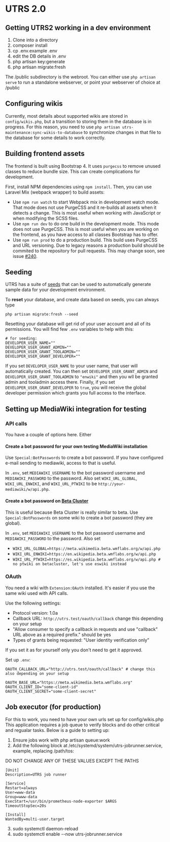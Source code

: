 # UTRS 2.0

## Getting UTRS2 working in a dev environment

1. Clone into a directory
2. composer install
3. cp .env.example .env
4. edit the DB details in .env
5. php artisan key:generate
6. php artisan migrate:fresh

The /public subdirectory is the webroot. You can either use `php artisan serve` to run a standalone webserver, or point your webserver of choice at /public

## Configuring wikis
Currently, most details about supported wikis are stored in `config/wikis.php`, but a transition to storing them in the database is in progress.
For this reason, you need to use `php artisan utrs-maintenance:sync-wikis-to-database` to synchronize changes in that file to the database for some details
to work correctly.

## Building frontend assets

The frontend is built using Bootstrap 4. It uses `purgecss` to remove unused classes to reduce bundle size. This can create complications for development.

First, install NPM dependencies using `npm install`. Then, you can use Laravel Mix (webpack wrapper) to build assets:

* Use `npm run watch` to start Webpack mix in development watch mode. That mode does not use PurgeCSS and it re-builds
  all assets when it detects a change. This is most useful when working with JavaScript or when modifying the SCSS files.
* Use `npm run dev` to do one build in the development mode. This mode does not use PurgeCSS. This is most useful when
  you are working on the frontend, as you have access to all classes Bootstrap has to offer.
* Use `npm run prod` to do a production build. This build uses PurgeCSS and URL versioning. Due to legacy reasons a
  production build should be commited to the repository for pull requests. This may change soon, see issue
  [#240](https://github.com/UTRS2/utrs/issues/240).

## Seeding

UTRS has a suite of [seeds](https://laravel.com/docs/8.x/seeding) that can be used to automatically generate sample data for your development environment.

To **reset** your database, and create data based on seeds, you can always type

```shell
php artisan migrate:fresh --seed
```

Resetting your database will get rid of your user account and all of its permissions. You will find few `.env` variables to help with this:
```dotenv
# for seeding:
DEVELOPER_USER_NAME=""
DEVELOPER_USER_GRANT_ADMIN=""
DEVELOPER_USER_GRANT_TOOLADMIN=""
DEVELOPER_USER_GRANT_DEVELOPER=""
```

If you set `DEVELOPER_USER_NAME` to your user name, that user will automatically created. You can then set
`DEVELOPER_USER_GRANT_ADMIN` and `DEVELOPER_USER_GRANT_TOOLADMIN` to `"enwiki"` and then you wll be granted admin and
tooladmin access there. Finally, if you set `DEVELOPER_USER_GRANT_DEVELOPER` to `true`, you will receive the global
developer permission which grants you full access to the interface.

## Setting up MediaWiki integration for testing

### API calls

You have a couple of options here. Either

#### Create a bot password for your own testing MediaWiki installation
Use `Special:BotPasswords` to create a bot password. If you have configured e-mail sending to mediawiki, access to that is useful.

In `.env`, set `MEDIAWIKI_USERNAME` to the bot password username and `MEDIAWIKI_PASSWORD` to the password.
Also set `WIKI_URL_GLOBAL`, `WIKI_URL_ENWIKI`, and `WIKI_URL_PTWIKI` to be `http://your-mediawiki/w/api.php`. 

#### Create a bot password on [Beta Cluster](https://beta.wmflabs.org)
This is useful because Beta Cluster is really similar to beta. Use `Special:BotPasswords` on some wiki to create a bot password (they are global).

In `.env`, set `MEDIAWIKI_USERNAME` to the bot password username and `MEDIAWIKI_PASSWORD` to the password.
Also set
* `WIKI_URL_GLOBAL=https://meta.wikimedia.beta.wmflabs.org/w/api.php`
* `WIKI_URL_ENWIKI=https://en.wikipedia.beta.wmflabs.org/w/api.php`
* `WIKI_URL_PTWIKI=https://es.wikipedia.beta.wmflabs.org/w/api.php # no ptwiki on betacluster, let's use eswiki instead`

### OAuth
You need a wiki with `Extension:OAuth` installed. It's easier if you use the same wiki used with API calls.

Use the following settings:
* Protocol version: 1.0a
* Callback URL: `http://utrs.test/oauth/callback` change this depending on your setup
* "Allow consumer to specify a callback in requests and use "callback" URL above as a required prefix." should be yes
* Types of grants being requested: "User identity verification only"

If you set it as for yourself only you don't need to get it approved.

Set up `.env`:

```dotenv
OAUTH_CALLBACK_URL="http://utrs.test/oauth/callback" # change this also depending on your setup

OAUTH_BASE_URL="https://meta.wikimedia.beta.wmflabs.org"
OAUTH_CLIENT_ID="some-client-id"
OAUTH_CLIENT_SECRET="some-client-secret"
```

## Job executor (for production)
For this to work, you need to have your own urls set up for config/wikis.php<br/>
This application requires a job queue to verify blocks and do other critical and regualar tasks. Below is a guide to setting up:

1. Ensure jobs work with php artisan queue:work
2. Add the following block at /etc/systemd/system/utrs-jobrunner.service, example, replacing /path/tos:

DO NOT CHANGE ANY OF THESE VALUES EXCEPT THE PATHS

```
[Unit]
Description=UTRS job runner

[Service]
Restart=always
User=www-data
Group=www-data
ExecStart=/usr/bin/prometheus-node-exporter $ARGS
TimeoutStopSec=20s

[Install]
WantedBy=multi-user.target
```

3. sudo systemctl daemon-reload
4. sudo systemctl enable --now utrs-jobrunner.service
